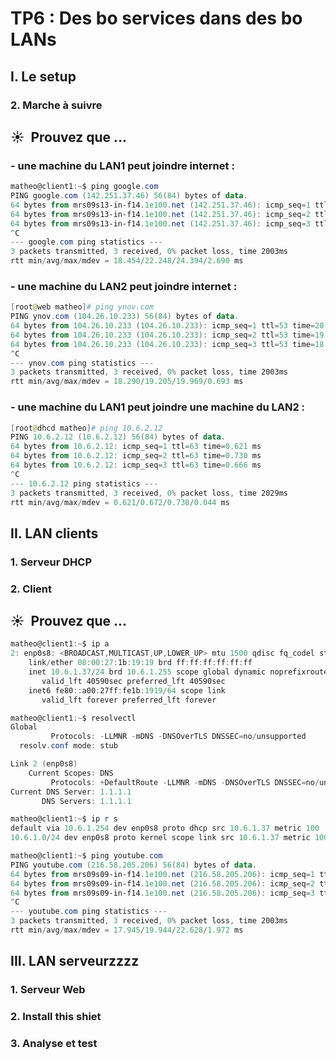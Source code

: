 # TP6 : Des bo services dans des bo LANs
## I. Le setup
### 2. Marche à suivre
## ☀️ ️ Prouvez que ...
### - une machine du LAN1 peut joindre internet :
```powershell
matheo@client1:~$ ping google.com
PING google.com (142.251.37.46) 56(84) bytes of data.
64 bytes from mrs09s13-in-f14.1e100.net (142.251.37.46): icmp_seq=1 ttl=112 time=24.4 ms
64 bytes from mrs09s13-in-f14.1e100.net (142.251.37.46): icmp_seq=2 ttl=112 time=23.9 ms
64 bytes from mrs09s13-in-f14.1e100.net (142.251.37.46): icmp_seq=3 ttl=112 time=18.5 ms
^C
--- google.com ping statistics ---
3 packets transmitted, 3 received, 0% packet loss, time 2003ms
rtt min/avg/max/mdev = 18.454/22.248/24.394/2.690 ms
```
### - une machine du LAN2 peut joindre internet :
```powershell
[root@web matheo]# ping ynov.com
PING ynov.com (104.26.10.233) 56(84) bytes of data.
64 bytes from 104.26.10.233 (104.26.10.233): icmp_seq=1 ttl=53 time=20.0 ms
64 bytes from 104.26.10.233 (104.26.10.233): icmp_seq=2 ttl=53 time=19.4 ms
64 bytes from 104.26.10.233 (104.26.10.233): icmp_seq=3 ttl=53 time=18.3 ms
^C
--- ynov.com ping statistics ---
3 packets transmitted, 3 received, 0% packet loss, time 2003ms
rtt min/avg/max/mdev = 18.290/19.205/19.969/0.693 ms
```
### - une machine du LAN1 peut joindre une machine du LAN2 :
```powershell
[root@dhcd matheo]# ping 10.6.2.12
PING 10.6.2.12 (10.6.2.12) 56(84) bytes of data.
64 bytes from 10.6.2.12: icmp_seq=1 ttl=63 time=0.621 ms
64 bytes from 10.6.2.12: icmp_seq=2 ttl=63 time=0.730 ms
64 bytes from 10.6.2.12: icmp_seq=3 ttl=63 time=0.666 ms
^C
--- 10.6.2.12 ping statistics ---
3 packets transmitted, 3 received, 0% packet loss, time 2029ms
rtt min/avg/max/mdev = 0.621/0.672/0.730/0.044 ms
```
## II. LAN clients
### 1. Serveur DHCP
### 2. Client
## ☀️ ️ Prouvez que ...
```powershell
matheo@client1:~$ ip a
2: enp0s8: <BROADCAST,MULTICAST,UP,LOWER_UP> mtu 1500 qdisc fq_codel state UP group default qlen 1000
    link/ether 08:00:27:1b:19:19 brd ff:ff:ff:ff:ff:ff
    inet 10.6.1.37/24 brd 10.6.1.255 scope global dynamic noprefixroute enp0s8
       valid_lft 40590sec preferred_lft 40590sec
    inet6 fe80::a00:27ff:fe1b:1919/64 scope link
       valid_lft forever preferred_lft forever
```
```powershell
matheo@client1:~$ resolvectl
Global
         Protocols: -LLMNR -mDNS -DNSOverTLS DNSSEC=no/unsupported
  resolv.conf mode: stub

Link 2 (enp0s8)
    Current Scopes: DNS
         Protocols: +DefaultRoute -LLMNR -mDNS -DNSOverTLS DNSSEC=no/unsupported
Current DNS Server: 1.1.1.1
       DNS Servers: 1.1.1.1
```
```powershell
matheo@client1:~$ ip r s
default via 10.6.1.254 dev enp0s8 proto dhcp src 10.6.1.37 metric 100
10.6.1.0/24 dev enp0s8 proto kernel scope link src 10.6.1.37 metric 100
```
```powershell
matheo@client1:~$ ping youtube.com
PING youtube.com (216.58.205.206) 56(84) bytes of data.
64 bytes from mrs09s09-in-f14.1e100.net (216.58.205.206): icmp_seq=1 ttl=112 time=17.9 ms
64 bytes from mrs09s09-in-f14.1e100.net (216.58.205.206): icmp_seq=2 ttl=112 time=22.6 ms
64 bytes from mrs09s09-in-f14.1e100.net (216.58.205.206): icmp_seq=3 ttl=112 time=19.3 ms
^C
--- youtube.com ping statistics ---
3 packets transmitted, 3 received, 0% packet loss, time 2003ms
rtt min/avg/max/mdev = 17.945/19.944/22.628/1.972 ms
```
## III. LAN serveurzzzz
### 1. Serveur Web
### 2. Install this shiet
### 3. Analyse et test
## 
